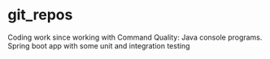 # git_repos
Coding work since working with Command Quality:
Java console programs.
Spring boot app with some unit and integration testing

